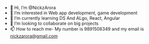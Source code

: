 - 👋 Hi, I’m @NickzArora
- 👀 I’m interested in Web app development, game development
- 🌱 I’m currently learning DS And ALgo, React, Angular
- 💞️ I’m looking to collaborate on big projects
- 📫 How to reach me- My number is 9891508349 and my email is nickzarora@gmail.com

<!---
NickzArora/NickzArora is a ✨ special ✨ repository because its `README.md` (this file) appears on your GitHub profile.
You can click the Preview link to take a look at your changes.
--->
